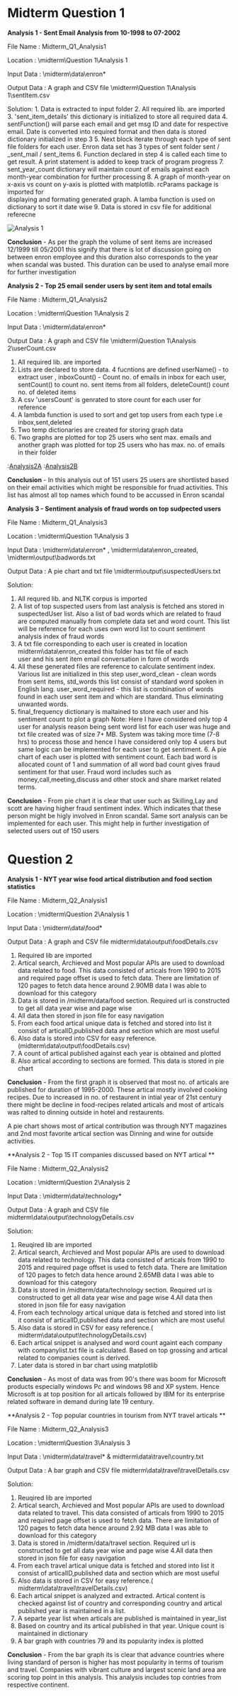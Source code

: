
# Midterm Question 1

**Analysis 1 - Sent Email Analysis from 10-1998 to 07-2002**                                                                     

File Name : Midterm_Q1_Analysis1

Location  : \midterm\Question 1\Analysis 1

Input Data : \midterm\data\enron\*

Output Data : A graph and CSV file \midterm\Question 1\Analysis 1\sentItem.csv


Solution:
    1. Data is extracted to input folder
    2. All required lib. are imported
    3. 'sent_item_details' this dictionary is initialized to store all required data
    4. sentFunction() will parse each email and get msg ID and date for respective email. Date is converted into required format
       and then data is stored dictionary initialized in step 3
    5. Next block iterate through each type of sent file folders for each user. Enron data set has 3 types of sent folder
       sent / _sent_mail / sent_items
    6. Function declared in step 4 is called each time to get result. A print statement is added to keep track of program
       progress
    7. sent_year_count dictionary will maintain count of emails against each month-year combination for further processing
    8. A graph of month-year on x-axis vs count on y-axis is plotted with matplotlib. rcParams package is imported for      
    displaying and formating generated graph. A lamba function is used on dictionary to sort it date wise
    9. Data is stored in csv file  for additional referecne
 
    

![Analysis 1](https://github.com/swapnilhete/hete_swapnil_spring2017/blob/master/midterm/output/Q1A1.JPG)

**Conclusion** - As per the graph the volume of sent items are increased 12/1999 till 05/2001 this signify that there is lot of discussion going on between enron employee and this duration also corresponds to the year when scandal was busted. This duration can be used to analyse email more for further investigation

**Analysis 2 - Top 25 email sender users by sent item and total emails**                                                                     

File Name : Midterm_Q1_Analysis2

Location  : \midterm\Question 1\Analysis 2

Input Data : \midterm\data\enron\*

Output Data : A graph and CSV file \midterm\Question 1\Analysis 2\userCount.csv

1. All required lib. are imported
2. Lists are declared to store data. 4 fucntions are defined userName() - to extract user , inboxCount() - Count no. of emails in inbox for each user, sentCount() to count no. sent items from all folders, deleteCount() count no. of deleted items
3. A csv 'usersCount' is genrated to store count for each user for reference
4. A lambda function is used to sort and get top users from each type i.e inbox,sent,deleted
5. Two temp dictionaries are created for storing graph data
6. Two graphs are plotted for top 25 users who sent max. emails and another graph was plotted for top 25 users who has max. no. of emails in their folder

:[Analysis2A](midterm/output/Q1A2a.JPG)
:[Analysis2B](midterm/output/Q1A2b.JPG)

**Conclusion** - In this analysis out of 151 users 25 users are shortlisted based on their email activities which might be responsible for fruad activities. This list has almost all top names which found to be accussed in Enron scandal 

**Analysis 3 - Sentiment analysis of fraud words on top sudpected users**

File Name : Midterm_Q1_Analysis3

Location : \midterm\Question 1\Analysis 3

Input Data : \midterm\data\enron\* , \midterm\data\enron_created, \midterm\output\badwords.txt

Output Data : A pie chart and txt file \midterm\output\suspectedUsers.txt

Solution:
   1. All requred lib. and NLTK corpus is imported
   2. A list of top suspected users from last analysis is fetched ans stored in suspectedUser list.
      Also a list of bad words which are related to fraud are computed manually from complete data set and word count. This list 
      will be reference for each uses own word list to count sentiment analysis index of fraud words
   3. A txt file corresponding to each user is created in location midterm\data\enron_created this folder has txt file of each    
      user and his sent item email conversation in form of words
   4. All these generated files are reference to calculate sentiment index. Various list are initialized in this step
      user_word_clean - clean words from sent items, std_words this list consist of standard word spoken in English lang.
      user_word_required - this list is combination of words found in each user sent item and which are standard. Thus
      eliminating unwanted words. 
   5. final_frequency dictionary is maitained to store each user and his sentiment count to plot a graph
      Note: Here I have considered only top 4 user for analysis reason being sent word list for each user was huge and txt file      created was of size 7+ MB. System was taking more time (7-8 hrs) to process those and hence I have considered only top 4 
      users but same logic can be implemented for each user to get sentiment.
    6. A pie chart of each user is plotted with sentiment count. Each bad word is allocated count of 1 and summation of all word
       bad count gives fraud sentiment for that user. Fraud word includes such as money,call,meeting,discuss and other stock and        share market related terms.
 
 
 **Conclusion** - From pie chart it is clear that user such as Skilling,Lay and scott are having higher fraud sentiment index. Which indicates that these person might be higly involved in Enron scandal. Same sort analysis can be implemented for each user. This might help in further investigation of selected users out of 150 users

# Question 2

**Analysis 1 - NYT year wise food artical distribution and  food section statistics**                                                                     

File Name : Midterm_Q2_Analysis1

Location  : \midterm\Question 2\Analysis 1

Input Data : \midterm\data\food\*

Output Data : A graph and CSV file midterm\\data\\output\\foodDetails.csv


1. Required lib are imported
2. Artical search, Archieved and Most popular APIs are used to download data related to food. This data consisted of articals from 1990 to 2015 and required page offset is used to fetch data. There are limitation of 120 pages to fetch data hence around 2.90MB data I was able to download for this category
3. Data is stored in /midterm/data/food section. Required url is constructed to get all data year wise and page wise
4. All data then stored in json file for easy navigation
5. From each food artical unique data is fetched and stored into list it consist of articalID,published data and section which are most useful
6. Also data is stored into CSV for easy reference. (midterm\data\output\foodDetails.csv)
7. A count of artical published against each year is obtained and plotted
8. Also artical according to sections are formed. This data is stored in pie chart

**Conclusion** - From the first graph it is observed that most no. of articals are published for duration of 1995-2000. These artical mostly involved cooking recipes. Due to increased in no. of restaurent in intial year of 21st century there might be decline in food-recipes related articals and most of articals was ralted to dinning outside in hotel and restaurents.

A pie chart shows most of artical contribution was through NYT magazines and 2nd most favorite artical section was Dinning and wine for outside activities.

**Analysis 2 - Top 15 IT companies discussed based on NYT artical **                                                                     

File Name : Midterm_Q2_Analysis2

Location  : \midterm\Question 2\Analysis 2

Input Data : \midterm\data\technology\*

Output Data : A graph and CSV file midterm\\data\\output\\technologyDetails.csv

Solution:
 1. Reuqired lib are imported
 2. Artical search, Archieved and Most popular APIs are used to download data related to technology. This data consisted of articals from 1990 to 2015 and required page offset is used to fetch data. There are limitation of 120 pages to fetch data hence around 2.65MB data I was able to download for this category
 3. Data is stored in /midterm/data/technology section. Required url is constructed to get all data year wise and page wise
 4.All data then stored in json file for easy navigation
 5. From each technology artical unique data is fetched and stored into list it consist of articalID,published data and section   which are most useful
 6. Also data is stored in CSV for easy reference.( midterm\data\output\technologyDetails.csv)
 7. Each artical snippet is analysed and word count againt each company with companylist.txt file is calculated. Based on top grossing and artical related to companies count is derived.
 8. Later data is stored in bar chart using matplotlib
 
**Conclusion** - As most of data was from 90's there was boom for Microsoft products especially windows Pc and windows 98 and XP system. Hence Microsoft is at top position for all articals followed by IBM for its enterprise related software in demand during late 19 century.


**Analysis 2 - Top popular countries in tourism from NYT travel articals **                                                                     

File Name : Midterm_Q2_Analysis3

Location  : \midterm\Question 3\Analysis 3

Input Data : \midterm\data\travel\*  & midterm\\data\\travel\\country.txt

Output Data : A  bar graph and CSV file midterm\\data\\travel\\travelDetails.csv

Solution:
 1. Reuqired lib are imported
 2. Artical search, Archieved and Most popular APIs are used to download data related to travel. This data consisted of articals from 1990 to 2015 and required page offset is used to fetch data. There are limitation of 120 pages to fetch data hence around 2.92 MB data I was able to download for this category
 3. Data is stored in /midterm/data/travel section. Required url is constructed to get all data year wise and page wise
 4.All data then stored in json file for easy navigation
 5. From each travel artical unique data is fetched and stored into list it consist of articalID,published data and section   which are most useful
 6. Also data is stored in CSV for easy reference.( midterm\\data\\travel\\travelDetails.csv)
 8. Each artical snippet is analyzed and extracted. Artical content is checked against list of country and corresponding country and artical published year is maintained in a list. 
 9. A separte year list when articals are published is maintained in year_list
 10. Based on country and its artical published in that year. Unique count is maintained in dictionary
 11. A bar graph with countries 79 and its popularity index is plotted
 
 **Conclusion** - From the bar graph its is clear that advance countries where living standard of person is higher has most popularity in terms of tourism and travel. Companies with vibrant culture and largest  scenic land area are scoring top point in this analysis. This analysis includes top contries from respective continent. 


```python

```

